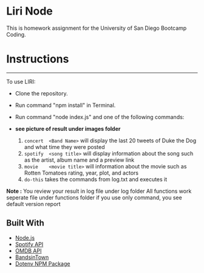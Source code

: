 # Liri Node

This is homework assignment for the University of San Diego Bootcamp Coding.

# Instructions
<hr>

To use LIRI:
* Clone the repository.
* Run command "npm install" in Terminal.
* Run command "node index.js" and one of the following commands:
* <b> see picture of result under images folder</b>

    1. `concert  <Band Name>`   will display the last 20 tweets of Duke the Dog and what time they were posted 
    2. `spotify  <song title>`  will display information about the song such as the artist, album name and a preview link
    3. `movie    <movie title>` will information about the movie such as Rotten Tomatoes rating, year, plot, and actors
    4. `do-this` takes the commands from log.txt and executes it 

<b>Note :</b>  You review your result in log file under log folder 
        All functions work seperate file under functions folder 
        if you use only command, you see default version report
## Built With
* [Node.js](https://nodejs.org/en/)
* [Spotify API](https://developer.spotify.com/documentation/web-api/) 
* [OMDB API](http://www.omdbapi.com)
* [BandsinTown](https://manager.bandsintown.com/)
* [Dotenv NPM Package](https://www.npmjs.com/package/dotenv)


